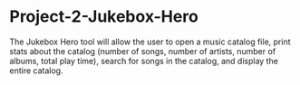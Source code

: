 # Project-2-Jukebox-Hero
The Jukebox Hero tool will allow the user to open a music catalog file, print stats about the catalog (number of songs, number of artists, number of albums, total play time), search for songs in the catalog, and display the entire catalog.
